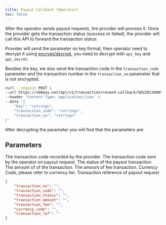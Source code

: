 ```yaml
---
title: Payout Callback (Operator)
toc: false
---
```


<x-row>
<x-col class="md:max-w-lg">

After the operator sends payout requests, the provider will process it. Once the provider gets the transaction status
(success or failed), the provider will call this API to forward the transaction status.

Provider will send the parameter on key format, then operator need to decrypt it using
[encrypt/decrypt](/api-reference/encrypt-decrypt), you need to decrypt with `api_key` and `api_secret`.

Besides the key, we also send the transaction code in the `transaction_code` parameter and the transaction
number
in the `transaction_no` parameter that is not encrypted.

</x-col>
<x-col>

```bash cURL
curl --request POST \
--url https://s88pay.net/api/v1/transaction/resend-callback/SKU20210909025705 \
--header 'Content-Type: application/json' \
--data '{
    "key": "<string>",
    "transaction_code": "<string>",
    "transaction_no": "<string>"
}'
```

</x-col>
</x-row>

After decrypting the parameter you will find that the parameters are:

## Parameters

<x-row>
<x-col>
<x-properties>
  <x-property name="transaction_no" type="string">
    The transaction code recorded by the provider.
  </x-property>
  <x-property name="transaction_code" type="string">
    The transaction code sent by the operator on payout request.
  </x-property>
  <x-property name="transaction_status" type="integer">
    The status of the payout transaction.
  </x-property>
  <x-property name="transaction_amount" type="double">
    The amount of of the transaction.
  </x-property>
  <x-property name="transaction_fee" type="double">
    The amount of fee transaction.
  </x-property>
  <x-property name="currency_code" type="string">
    Currency Code, please refer to currency list.
  </x-property>
  <x-property name="transaction_ref" type="double">
    Transaction reference of payout request.
  </x-property>
</x-properties>
</x-col>
<x-col>

```json
{
    "transaction_no": "",
    "transaction_code": "",
    "transaction_status": "",
    "transaction_amount": "",
    "transaction_fee": "",
    "currency_code": "",
    "transaction_ref": ""
}
```
</x-col>
</x-row>
